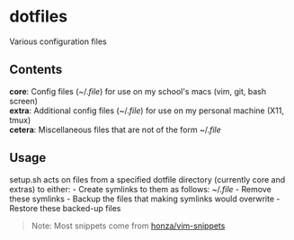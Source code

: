 dotfiles
========

Various configuration files

## Contents ##

**core**: Config files (~/.*file*) for use on my school's macs (vim, git, bash screen)  
**extra**: Additional config files (~/.*file*) for use on my personal machine (X11, tmux)  
**cetera**: Miscellaneous files that are not of the form ~/.*file*  

## Usage ##

setup.sh acts on files from a specified dotfile directory (currently core and extras) to either:
    - Create symlinks to them as follows: ~/.*file*
    - Remove these symlinks
    - Backup the files that making symlinks would overwrite
    - Restore these backed-up files

> Note: Most snippets come from [honza/vim-snippets](https://www.github.com/honza/vim-snippets)
